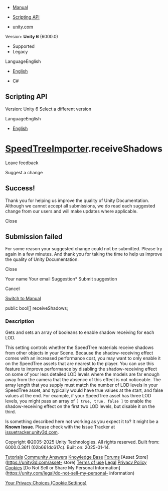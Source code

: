 [ ]()

  * [Manual](../Manual/index.html)
  * [Scripting API](../ScriptReference/index.html)

  * [unity.com](https://unity.com/)

Version: **Unity 6** (6000.0)

  * Supported
  * Legacy

LanguageEnglish

  * [English]()

  * C#

[ ](https://docs.unity3d.com)

## Scripting API

Version: Unity 6 Select a different version

LanguageEnglish

  * [English]()

#  [SpeedTreeImporter](SpeedTreeImporter.html).receiveShadows

Leave feedback

Suggest a change

## Success!

Thank you for helping us improve the quality of Unity Documentation. Although
we cannot accept all submissions, we do read each suggested change from our
users and will make updates where applicable.

Close

## Submission failed

For some reason your suggested change could not be submitted. Please <a>try
again</a> in a few minutes. And thank you for taking the time to help us
improve the quality of Unity Documentation.

Close

Your name Your email Suggestion* Submit suggestion

Cancel

[Switch to Manual](../Manual/class-SpeedTreeImporter.html "Go to
SpeedTreeImporter Component in the Manual")

public bool[] receiveShadows;

### Description

Gets and sets an array of booleans to enable shadow receiving for each LOD.

This setting controls whether the SpeedTree materials receive shadows from
other objects in your Scene. Because the shadow-receiving effect comes with an
increased performance cost, you may want to only enable it on the SpeedTree
assets that are nearest to the player. You can use this feature to improve
performance by disabling the shadow-receiving effect on some of your less
detailed LOD levels where the models are far enough away from the camera that
the absence of this effect is not noticeable. The array length that you supply
must match the number of LOD levels in your SpeedTree asset, and typically
would have true values at the start, and false values at the end. For example,
if your SpeedTree asset has three LOD levels, you might pass an array of `[
true, true, false ]` to enable the shadow-receiving effect on the first two
LOD levels, but disable it on the third.

Is something described here not working as you expect it to? It might be a
**Known Issue**. Please check with the Issue Tracker at
[issuetracker.unity3d.com](https://issuetracker.unity3d.com).

Copyright ©2005-2025 Unity Technologies. All rights reserved. Built from:
6000.0.36f1 (02b661dc617c). Built on: 2025-01-14.

[Tutorials](https://unity3d.com/learn) [Community
Answers](https://answers.unity3d.com) [Knowledge
Base](https://support.unity3d.com/hc/en-us)
[Forums](https://forum.unity3d.com) [Asset Store](https://unity3d.com/asset-
store) [Terms of use](https://docs.unity3d.com/Manual/TermsOfUse.html)
[Legal](https://unity.com/legal) [Privacy
Policy](https://unity.com/legal/privacy-policy)
[Cookies](https://unity.com/legal/cookie-policy) [Do Not Sell or Share My
Personal Information](https://unity.com/legal/do-not-sell-my-personal-
information)

[Your Privacy Choices (Cookie Settings)](javascript:void\(0\);)

